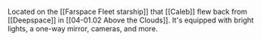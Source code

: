Located on the [[Farspace Fleet starship]] that [[Caleb]] flew back from [[Deepspace]] in [[04-01.02 Above the Clouds]]. It's equipped with bright lights, a one-way mirror, cameras, and more.